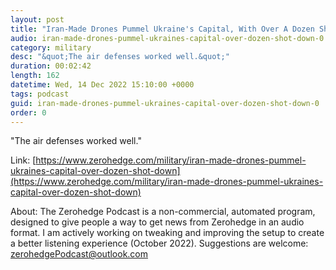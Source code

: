 ```yaml
---
layout: post
title: "Iran-Made Drones Pummel Ukraine's Capital, With Over A Dozen Shot Down"
audio: iran-made-drones-pummel-ukraines-capital-over-dozen-shot-down-0
category: military
desc: "&quot;The air defenses worked well.&quot;"
duration: 00:02:42
length: 162
datetime: Wed, 14 Dec 2022 15:10:00 +0000
tags: podcast
guid: iran-made-drones-pummel-ukraines-capital-over-dozen-shot-down-0
order: 0
---
```

&quot;The air defenses worked well.&quot;

Link: [https://www.zerohedge.com/military/iran-made-drones-pummel-ukraines-capital-over-dozen-shot-down](https://www.zerohedge.com/military/iran-made-drones-pummel-ukraines-capital-over-dozen-shot-down)

About: The Zerohedge Podcast is a non-commercial, automated program, designed to give people a way to get news from Zerohedge in an audio format.  I am actively working on tweaking and improving the setup to create a better listening experience (October 2022).  Suggestions are welcome: [zerohedgePodcast@outlook.com](mailto:zerohedgePodcast@outlook.com)